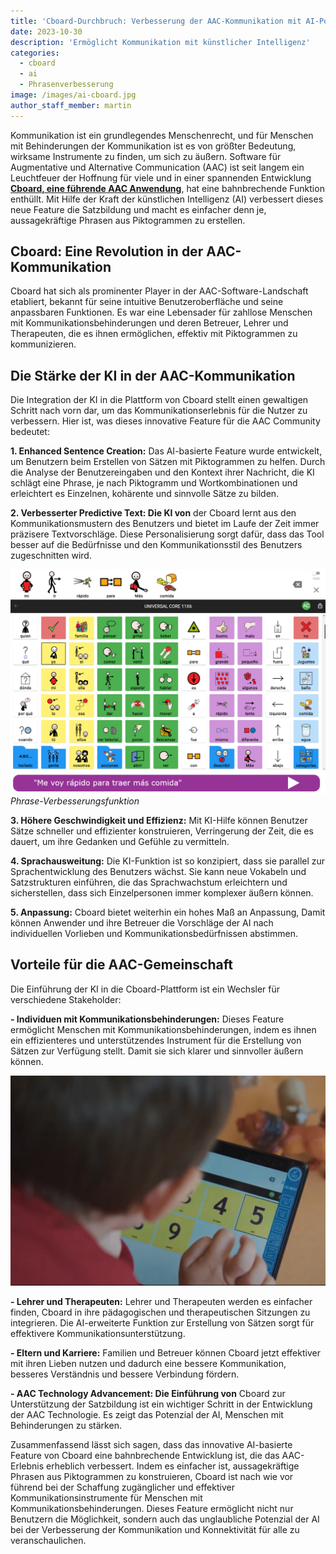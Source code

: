 ```yaml
---
title: 'Cboard-Durchbruch: Verbesserung der AAC-Kommunikation mit AI-Powered Satz-Erstellung'
date: 2023-10-30
description: 'Ermöglicht Kommunikation mit künstlicher Intelligenz'
categories:
  - cboard
  - ai
  - Phrasenverbesserung
image: /images/ai-cboard.jpg
author_staff_member: martin
---
```


Kommunikation ist ein grundlegendes Menschenrecht, und für Menschen mit Behinderungen der Kommunikation ist es von größter Bedeutung, wirksame Instrumente zu finden, um sich zu äußern. Software für Augmentative und Alternative Communication (AAC) ist seit langem ein Leuchtfeuer der Hoffnung für viele und in einer spannenden Entwicklung [**Cboard, eine führende AAC Anwendung**](https://www.cboard.io/), hat eine bahnbrechende Funktion enthüllt. Mit Hilfe der Kraft der künstlichen Intelligenz (AI) verbessert dieses neue Feature die Satzbildung und macht es einfacher denn je, aussagekräftige Phrasen aus Piktogrammen zu erstellen.

## Cboard: Eine Revolution in der AAC-Kommunikation

Cboard hat sich als prominenter Player in der AAC-Software-Landschaft etabliert, bekannt für seine intuitive Benutzeroberfläche und seine anpassbaren Funktionen. Es war eine Lebensader für zahllose Menschen mit Kommunikationsbehinderungen und deren Betreuer, Lehrer und Therapeuten, die es ihnen ermöglichen, effektiv mit Piktogrammen zu kommunizieren.

## Die Stärke der KI in der AAC-Kommunikation

Die Integration der KI in die Plattform von Cboard stellt einen gewaltigen Schritt nach vorn dar, um das Kommunikationserlebnis für die Nutzer zu verbessern. Hier ist, was dieses innovative Feature für die AAC Community bedeutet:

**1. Enhanced Sentence Creation:** Das AI-basierte Feature wurde entwickelt, um Benutzern beim Erstellen von Sätzen mit Piktogrammen zu helfen. Durch die Analyse der Benutzereingaben und den Kontext ihrer Nachricht, die KI schlägt eine Phrase, je nach Piktogramm und Wortkombinationen und erleichtert es Einzelnen, kohärente und sinnvolle Sätze zu bilden.

**2. Verbesserter Predictive Text: Die KI von** der Cboard lernt aus den Kommunikationsmustern des Benutzers und bietet im Laufe der Zeit immer präzisere Textvorschläge. Diese Personalisierung sorgt dafür, dass das Tool besser auf die Bedürfnisse und den Kommunikationsstil des Benutzers zugeschnitten wird.

![Phrase-Funktion verbessern](/images/app/phrase-improvement.png) *Phrase-Verbesserungsfunktion*

**3. Höhere Geschwindigkeit und Effizienz:** Mit KI-Hilfe können Benutzer Sätze schneller und effizienter konstruieren, Verringerung der Zeit, die es dauert, um ihre Gedanken und Gefühle zu vermitteln.

**4. Sprachausweitung:** Die KI-Funktion ist so konzipiert, dass sie parallel zur Sprachentwicklung des Benutzers wächst. Sie kann neue Vokabeln und Satzstrukturen einführen, die das Sprachwachstum erleichtern und sicherstellen, dass sich Einzelpersonen immer komplexer äußern können.

**5. Anpassung:** Cboard bietet weiterhin ein hohes Maß an Anpassung, Damit können Anwender und ihre Betreuer die Vorschläge der AI nach individuellen Vorlieben und Kommunikationsbedürfnissen abstimmen.

## Vorteile für die AAC-Gemeinschaft

Die Einführung der KI in die Cboard-Plattform ist ein Wechsler für verschiedene Stakeholder:

**- Individuen mit Kommunikationsbehinderungen:** Dieses Feature ermöglicht Menschen mit Kommunikationsbehinderungen, indem es ihnen ein effizienteres und unterstützendes Instrument für die Erstellung von Sätzen zur Verfügung stellt. Damit sie sich klarer und sinnvoller äußern können.

![Kind mit Cboard](/images/kindergaten02.png)

**- Lehrer und Therapeuten:** Lehrer und Therapeuten werden es einfacher finden, Cboard in ihre pädagogischen und therapeutischen Sitzungen zu integrieren. Die AI-erweiterte Funktion zur Erstellung von Sätzen sorgt für effektivere Kommunikationsunterstützung.

**- Eltern und Karriere:** Familien und Betreuer können Cboard jetzt effektiver mit ihren Lieben nutzen und dadurch eine bessere Kommunikation, besseres Verständnis und bessere Verbindung fördern.

**- AAC Technology Advancement: Die Einführung von** Cboard zur Unterstützung der Satzbildung ist ein wichtiger Schritt in der Entwicklung der AAC Technologie. Es zeigt das Potenzial der AI, Menschen mit Behinderungen zu stärken.

Zusammenfassend lässt sich sagen, dass das innovative AI-basierte Feature von Cboard eine bahnbrechende Entwicklung ist, die das AAC-Erlebnis erheblich verbessert. Indem es einfacher ist, aussagekräftige Phrasen aus Piktogrammen zu konstruieren, Cboard ist nach wie vor führend bei der Schaffung zugänglicher und effektiver Kommunikationsinstrumente für Menschen mit Kommunikationsbehinderungen. Dieses Feature ermöglicht nicht nur Benutzern die Möglichkeit, sondern auch das unglaubliche Potenzial der AI bei der Verbesserung der Kommunikation und Konnektivität für alle zu veranschaulichen.